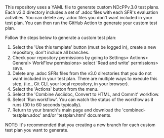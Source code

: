 This repository uses a YAML file to generate custom NDcPPv.3.0 test plans. Each v3.0 directory includes a set of .adoc files with each SFR's evaluation activities. You can delete any .adoc files you don't want included in your test plan. You can then run the GitHub Action to generate your custom test plan.

Follow the steps below to generate a custom test plan:

1. Select the 'Use this template' button (must be logged in), create a new repository, don't include all branches.
2. Check your repository permissions by going to Settings> Actions> General> WorkFlow permissions> select 'Read and write' permissions> save.
3. Delete any .adoc SFRs files from the v3.0 directories that you do not want included in your test plan. There are multiple ways to execute this step, (i.e., Git CLI, your local repository, in your browser).
4. Select the 'Actions' button from the menu.
5. Select the 'Combine Asciidoc, Convert to HTML, and Commit' workflow.
6. Select 'Run workflow'. You can watch the status of the workflow as it runs (30 to 60 seconds typically).
7. Return to your branch's main page and download the 'combined-testplan.adoc' and/or 'testplan.html' documents.

NOTE: It's recommended that you creating a new branch for each custom test plan you want to generate.
